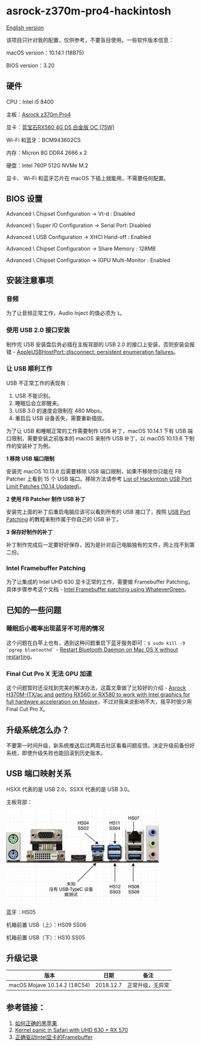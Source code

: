 # asrock-z370m-pro4-hackintosh

[English version](./README-EN.md)

该项目只针对我的配置，仅供参考，不要盲目使用。一些软件版本信息：

macOS version：10.14.1 (18B75)

BIOS version：3.20

## 硬件

CPU：Intel i5 8400

主板：[Asrock z370m Pro4](https://www.asrock.com/MB/Intel/Z370M%20Pro4/index.asp)

显卡：[蓝宝石RX560 4G D5 白金版 OC (75W)](http://www.sapphiretech.com/productdetial.asp?pid=C12A4F7E-B791-4DDB-8D32-47BB6ACA68BD&lang=chs)

Wi-Fi 和蓝牙：BCM943602CS

内存：Micron 8G DDR4 2666 x 2

硬盘：Intel 760P 512G NVMe M.2

显卡、 Wi-Fi 和蓝牙芯片在 macOS 下插上就能用，不需要任何配置。


## BIOS 设置

Advanced \ Chipset Configuration → Vt-d : Disabled

Advanced \ Super IO Configuration → Serial Port: Disabled

Advanced \ USB Configuration → XHCI Hand-off : Enabled

Advanced \ Chipset Configuration → Share Memory : 128MB

Advanced \ Chipset Configuration → IGPU Multi-Monitor : Enabled

## 安装注意事项

### 音频

为了让音频正常工作，Audio Inject 的值必须为 `1`。

### 使用 USB 2.0 接口安装

制作完 USB 安装盘后务必插在主板背部的 USB 2.0 的接口上安装，否则安装会报错 - [AppleUSBHostPort::disconnect: persistent enumeration failures](https://www.tonymacx86.com/threads/solved-appleusbhostport-disconnect-persistent-enumeration-failures-and-shows-stop-sign.265606/#post-1857030)。

### 让 USB 顺利工作

USB 不正常工作的表现有：

1. USB 不能识别。
2. 睡眠后会立即醒来。
3. USB 3.0 的速度会限制在 480 Mbps。
4. 重启后 USB 设备丢失，需要重新插拔。

为了让 USB 和睡眠正常的工作需要制作 USB 补丁，macOS 10.14.1 下有 USB 端口限制，需要安装之前版本的 macOS 来制作 USB 补丁，以 macOS 10.13.6 下制作的安装补丁为例。

**1 移除 USB 端口限制**

安装完 macOS 10.13.6 后需要移除 USB 端口限制，如果不移除你只能在 FB Patcher 上看到 15 个 USB 端口。移除方法请参考 [List of Hackintosh USB Port Limit Patches (10.14 Updated)](https://hackintosher.com/forums/thread/list-of-hackintosh-usb-port-limit-patches-10-14-updated.467/)。

**2 使用 FB Patcher 制作 USB 补丁**

安装完上面的补丁后重启电脑应该可以看到所有的 USB 接口了，按照 [USB Port Patching](https://www.tonymacx86.com/threads/release-intel-fb-patcher-v1-6-5.254559/) 的教程来制作属于你自己的 USB 补丁。

**3 保存好制作的补丁**

补丁制作完成后一定要好好保存，因为是针对自己电脑独有的文件，网上找不到第二份。

### Intel Framebuffer Patching

为了让集成的 Intel UHD 630 显卡正常的工作，需要做 Framebuffer Patching，具体步骤参考这个文档 - [Intel Framebuffer patching using WhateverGreen](https://www.insanelymac.com/forum/topic/334899-intel-framebuffer-patching-using-whatevergreen/)。

## 已知的一些问题

### 睡眠后小概率出现蓝牙不可用的情况

这个问题在白苹上也有，遇到这种问题重启下蓝牙服务即可：`` $ sudo kill -9 `pgrep bluetoothd` `` - [Restart Bluetooth Daemon on Mac OS X without restarting](https://gist.github.com/nicolasembleton/afc19940da26716f8e90#gistcomment-2636787)。

### Final Cut Pro X 无法 GPU 加速

这个问题暂时还没找到完美的解决办法，这篇文章做了比较好的介绍 - [Asrock H370M-ITX/ac and getting RX560 or RX580 to work with Intel graphics for full hardware acceleration on Mojave](https://www.insanelymac.com/forum/topic/334913-success-asrock-h370m-itxac-and-getting-rx560-or-rx580-to-work-with-intel-graphics-for-full-hardware-acceleration-on-mojave-and-maybe-high-sierra-10136/)，不过对我来说影响不大，我平时很少用 Final Cut Pro X。

## 升级系统怎么办？

不要第一时间升级，新系统推送后过两周去社区看看问题反馈。决定升级前备份好系统，即使升级失败也能回滚到历史版本。

## USB 端口映射关系

HSXX 代表的是 USB 2.0，SSXX 代表的是 USB 3.0。

主板背部：

![port mapping](./images/motherboard-usb-mapping.png)

蓝牙：HS05

机箱前置 USB（上）：HS09 SS06

机箱前置 USB（下）：HS10 SS05

## 升级记录

| 版本 | 日期 | 备注 |
|------------------------------|-----------|----------|
| macOS Mojave 10.14.2 (18C54) | 2018.12.7 | 正常升级，无异常 |

## 参考链接：

1. [如何正确的黑苹果](https://catty-house.blogspot.com/2018/10/hackintosh.html)
1. [Kernel panic in Safari with UHD 630 + RX 570](https://www.tonymacx86.com/threads/kernel-panic-in-safari-with-uhd-630-rx-570.264222/)
1. [正确驱动Intel显卡的Framebuffer](https://catty-house.blogspot.com/2018/10/intelframebuffer.html)
